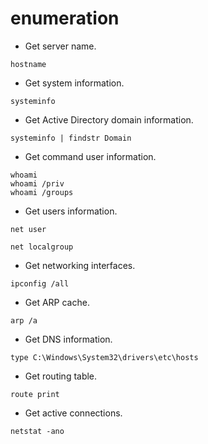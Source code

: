 # enumeration

- Get server name.

```shell
hostname
```

- Get system information.

```shell
systeminfo
```

- Get Active Directory domain information.

```shell
systeminfo | findstr Domain
```

- Get command user information.

```shell
whoami
whoami /priv
whoami /groups
```

- Get users information.

```shell
net user
```

```shell
net localgroup
```

- Get networking interfaces.

```shell
ipconfig /all
```

- Get ARP cache.

```shell
arp /a
```

- Get DNS information.

```shell
type C:\Windows\System32\drivers\etc\hosts
```

- Get routing table.

```shell
route print
```

- Get active connections.

```shell
netstat -ano
```
